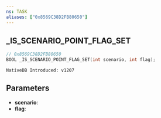 ```yaml
---
ns: TASK
aliases: ["0x8569C38D2FB80650"]
---
```

## _IS_SCENARIO_POINT_FLAG_SET

```c
// 0x8569C38D2FB80650
BOOL _IS_SCENARIO_POINT_FLAG_SET(int scenario, int flag);
```

```
NativeDB Introduced: v1207
```

## Parameters
* **scenario**:
* **flag**:
